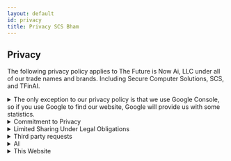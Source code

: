 ```yaml
---
layout: default
id: privacy
title: Privacy SCS Bham
---
```


## Privacy

<div id="main-content" class="main-content-box"> <div class="main-content">
<p class="main-deets">
The following privacy policy applies to The Future is Now Ai, LLC under all of our trade names and brands. Including Secure Computer Solutions, SCS, and TFinAI.
</p>
</div></div>

<div class="main-content-box"> <div class="main-content">
<details class="main-deets">
  <summary class="main-summary">The only exception to our privacy policy is that we use Google Console, so if you use Google to find our website, Google will provide us with some statistics.</summary>
<br>
Google provides us some statistics regarding how users find our site through Google, only if you use Google to access our site. The statistics Google provides us include information regarding clicks and links to our website such as: search queries, specific pages of our site, what countries users were in, whether a desktop mobile or tablet was used, and dates. This does not give us access to your IP address or any other personal information. Again, this tracking is performed by Google, and only when you access our site from Google: not if you access our website directly by entering securecomputer.ai into the address bar. We may look at this data from time to time only for the purpose of Search Engine Optimization while we build our customer-base. We will never provide it to any third parties, and we will never use it to attempt to identify users. There is no way for us to prevent Google from collecting this information.
</details>
</div></div>

<div class="main-content-box"> <div class="main-content">
<details class="main-deets">
  <summary class="main-summary">Commitment to Privacy</summary>
     We will never gather or congregate any customer / user data (aside from the Google caveat above), beyond information you explicitly provide us which will be used only for the necessities of conducting business with you, and providing the services you request. We will never share your data with any third parties for marketing purposes, training AI, or any purpose beyond what is necessary for the services you request. If the services you request require us to share your data with a third party, we will only do so after receiving your explicit consent.
</details>
</div></div>

<div class="main-content-box"> <div class="main-content">
<details class="main-deets">
  <summary class="main-summary">Limited Sharing Under Legal Obligations</summary>
However, we may be legally required to disclose certain information in response to valid legal requests, such as subpoenas, court orders, or if otherwise required by law enforcement or government agencies. In such cases, we will only disclose the minimum information necessary to comply with the law. Whenever permitted by law, we will notify you in advance of any such disclosure.
</details>
</div></div>

<div class="main-content-box"> <div class="main-content">
<details class="main-deets">
  <summary class="main-summary">Third party requests</summary>
If third-party services are required to complete your order (e.g. warranty repairs, manufacturer involvement), we will inform you, and will only share any data after receiving your explicit consent.
</details>
</div></div>

<div class="main-content-box"> <div class="main-content">
<details class="main-deets">
  <summary class="main-summary">AI</summary>
We believe the mass use of data for training AI, or other analytics, without consent, is unethical. We as a company will never use your data for such purposes, unless you specifically request it. Some of our custom AI services will require the use of data for training, in which case we will clearly communicate this with you, and only use data you provide us with your permission.
</details></div></div>

<div class="main-content-box"> <div class="main-content">
<details class="main-deets">
  <summary class="main-summary">This Website</summary>
<p>We do not use any form of analytics or cookies on this website. We do not record your IP address, or collect any information regarding the use of our website. For transparency, our website is entirely open source, and is directly mapped from the following open source repository:<br>
<a href="https://github.com/thefutureisnowai/thefutureisnowai.github.io" target="_blank" rel="noopener">
  https://github.com/thefutureisnowai/thefutureisnowai.github.io
</a>.
<br>Note that The Future is Now Ai, LLC is our company name, but our Doing-Business-As name is Secure Computer Solutions. We control this repository and no other entity can modify it.
</p>

<p>
We use GitHub (which is owned by Microsoft) to host our site, and we use GoDaddy as our domain registrar. These third-party companies are generally well established and respected, but we cannot guarantee that they will not collect any of your data. We encourage you to read their privacy policies if this is of concern:
</p>

<ul>
  <li>
    <a href="https://github.com/trust-center/privacy" target="_blank" rel="noopener">
      GitHub Privacy Policy
    </a>
  </li>
  <li>
    <a href="https://www.godaddy.com/agreements/privacy" target="_blank" rel="noopener">
      GoDaddy Privacy Policy
    </a>
  </li>
</ul>

</details>
</div></div>
